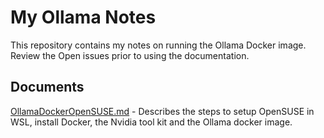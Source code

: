 # My Ollama Notes

This repository contains my notes on running the Ollama Docker image. Review the Open issues prior to using the documentation. 

## Documents
[OllamaDockerOpenSUSE.md](https://github.com/hamiltonrichard/Myollama/blob/main/OllamaDockerOpenSUSE.md) - Describes the steps to setup OpenSUSE in WSL, install Docker, the Nvidia tool kit and the Ollama docker image. 
